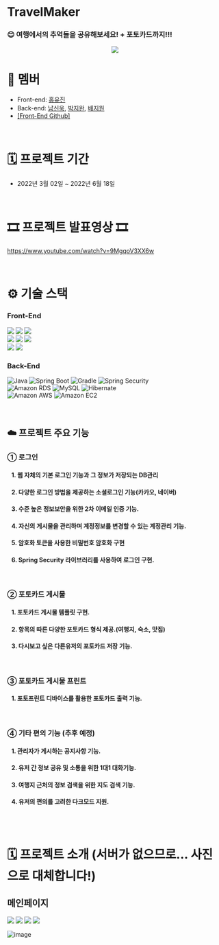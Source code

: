 # TravelMaker

### 😊 여행에서의 추억들을 공유해보세요! + 포토카드까지!!!

<center><img src="https://user-images.githubusercontent.com/50544205/183279893-3d11481d-5ac7-4b20-8c9d-e7771aabac2b.png" width:"1200" height:"1000"/></center>

# 👥 멤버
- Front-end: [홍유진](https://github.com/yujinyny)
- Back-end: [남신욱](https://github.com/tlsdnr1135), [박지완](https://github.com/Parkjiwan2), [배지원](https://github.com/Bae-Ji-Won)
- [\[Front-End Github\]](https://github.com/travelmaker-sku/TM-Front)

  
<br />

# 🗓 프로젝트 기간
- 2022년 3월 02일 ~ 2022년 6월 18일

<br>

# 🎞 프로젝트 발표영상 🎞
https://www.youtube.com/watch?v=9MgqoV3XX6w

<br>
  
# ⚙️ 기술 스택
  
### Front-End

<div>
<img src="http://img.shields.io/badge/-JavaScript-F7DF1E?style=for-the-badge&logo=JavaScript&logoColor=white" />
<img src="https://img.shields.io/badge/React-20232A?style=for-the-badge&logo=react&logoColor=61DAFB" />
<img src="http://img.shields.io/badge/-HTML5-E34F26?style=for-the-badge&logo=HTML5&logoColor=white" />
</div>
<div>
<img src="https://img.shields.io/badge/Redux-764ABC?style=for-the-badge&logo=Redux&logoColor=white">
<img src="https://img.shields.io/badge/Typescript-3178C6?style=for-the-badge&logo=Typescript&logoColor=white">
<img src="http://img.shields.io/badge/-CSS3-1572B6?style=for-the-badge&logo=CSS3&logoColor=white" />
</div>
<div>
<img src="http://img.shields.io/badge/-Amazon AWS-232F3E?style=for-the-badge&logo=Amazon AWS&logoColor=white" />
<img src="http://img.shields.io/badge/-Amazon EC2-FF4F8B?style=for-the-badge&logo=Amazon EC2&logoColor=white" />
</div>  



### Back-End

<div>
  <img alt="Java" src ="https://img.shields.io/badge/Java-007396.svg?&style=for-the-badge&logo=Java&logoColor=white"/>
  <img alt="Spring Boot" src ="https://img.shields.io/badge/Spring Boot-6DB33F.svg?&style=for-the-badge&logo=Spring Boot&logoColor=white"/>
  <img alt="Gradle" src ="https://img.shields.io/badge/Gradle-02303A.svg?&style=for-the-badge&logo=Gradle&logoColor=white"/>
  <img alt="Spring Security" src ="https://img.shields.io/badge/Spring Security-6DB33F.svg?&style=for-the-badge&logo=Spring Security&logoColor=white"/>
</div>
<div>
  <img alt="Amazon RDS" src="https://img.shields.io/badge/Amazon RDS-527FFF?style=for-the-badge&logo=Amazon RDS&logoColor=white"/>
  <img alt="MySQL" src ="https://img.shields.io/badge/MySQL-4479A1.svg?&style=for-the-badge&logo=MySQL&logoColor=white"/>
  <img alt="Hibernate" src ="https://img.shields.io/badge/Hibernate-59666C.svg?&style=for-the-badge&logo=Hibernate&logoColor=white"/>
</div>
<div>
  <img alt="Amazon AWS" src="https://img.shields.io/badge/Amazon AWS-232F3E?style=for-the-badge&logo=Amazon AWS&logoColor=white"/>
  <img alt="Amazon EC2" src="https://img.shields.io/badge/Amazon EC2-FF4F8B?style=for-the-badge&logo=Amazon EC2&logoColor=white"/>
</div>

<br />
<br />  

## ☁️ 프로젝트 주요 기능 

### ➀ 로그인
#### &nbsp;&nbsp; 1. 웹 자체의 기본 로그인 기능과 그 정보가 저장되는 DB관리  
#### &nbsp;&nbsp; 2. 다양한 로그인 방법을 제공하는 소셜로그인 기능(카카오, 네이버)  
#### &nbsp;&nbsp; 3. 수준 높은 정보보안을 위한 2차 이메일 인증 기능.  
#### &nbsp;&nbsp; 4. 자신의 게시물을 관리하며 계정정보를 변경할 수 있는 계정관리 기능.
#### &nbsp;&nbsp; 5. 암호화 토큰을 사용한 비밀번호 암호화 구현 
#### &nbsp;&nbsp; 6. Spring Security 라이브러리를 사용하여 로그인 구현.

<br />

### ➁ 포토카드 게시물
#### &nbsp;&nbsp; 1. 포토카드 게시물 템플릿 구현.
#### &nbsp;&nbsp; 2. 항목의 따른 다양한 포토카드 형식 제공.(여행지, 숙소, 맛집)
#### &nbsp;&nbsp; 3. 다시보고 싶은 다른유저의 포토카드 저장 기능.

<br />

### ➂ 포토카드 게시물 프린트
#### &nbsp;&nbsp; 1. 포토프린트 디바이스를 활용한 포토카드 출력 기능.

<br />

### ➃ 기타 편의 기능 (추후 예정)
#### &nbsp;&nbsp; 1. 관리자가 게시하는 공지사항 기능.
#### &nbsp;&nbsp; 2. 유저 간 정보 공유 및 소통을 위한 1대1 대화기능.
#### &nbsp;&nbsp; 3. 여행지 근처의 정보 검색을 위한 지도 검색 기능.
#### &nbsp;&nbsp; 4. 유저의 편의를 고려한 다크모드 지원.

<br />

<br />

# 🗓 프로젝트 소개 (서버가 없으므로... 사진으로 대체합니다!)

## 메인페이지
<img src="https://user-images.githubusercontent.com/50544205/183281240-af1dc310-9233-4683-9571-5caa2a000eaf.png"/>
<img src="https://user-images.githubusercontent.com/50544205/183281261-ff1355cc-6fa1-44d9-a7c5-1a3c5fe6d99e.png"/>
<img src="https://user-images.githubusercontent.com/50544205/183281281-15032017-05db-4b87-88f6-bce2047bcdfc.png"/>
<img src="https://user-images.githubusercontent.com/50544205/183281290-0788f514-c1de-4431-916c-5d8db8d607a2.png"/>




![image]()







